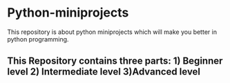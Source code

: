 # Python-miniprojects

This repository is about python miniprojects which will make you better in python programming.

## This Repository contains three parts: 1) Beginner level 2) Intermediate level 3)Advanced level

